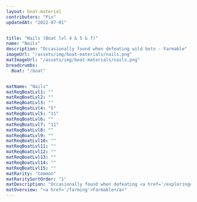 ```yaml
---
layout: boat-material
contributors: "Pix"
updatedAt: "2022-07-01"


title: "Nails (Boat lvl 4 & 5 & 7)"
name: "Nails"
description: "Occasionally found when defeating wild bots - Farmable"
imageUrl: "/assets/img/boat-materials/nails.png"
matImageUrl: "/assets/img/boat-materials/nails.png"
breadcrumbs:
  Boat: "/boat"


matName: "Nails"
matReqBoatLvl1: ""
matReqBoatLvl2: ""
matReqBoatLvl3: ""
matReqBoatLvl4: "5"
matReqBoatLvl5: "11"
matReqBoatLvl6: ""
matReqBoatLvl7: "11"
matReqBoatLvl8: ""
matReqBoatLvl9: ""
matReqBoatLvl10: ""
matReqBoatLvl11: ""
matReqBoatLvl12: ""
matReqBoatLvl13: ""
matReqBoatLvl14: ""
matReqBoatLvl15: ""
matRarity: "Common"
matRaritySortOrder: "1"
matDescription: "Occasionally found when defeating <a href='/exploring#wild-bots'>Wild Bots</a>"
matOverview: "<a href='/farming'>Farmable</a>"
---
```



